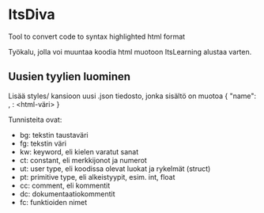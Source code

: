 # ItsDiva
Tool to convert code to syntax highlighted html format

Työkalu, jolla voi muuntaa koodia html muotoon ItsLearning alustaa varten.

## Uusien tyylien luominen
Lisää styles/ kansioon uusi .json tiedosto, jonka sisältö on muotoa
{
	"name": <tyylin nimi>,
	<tunniste>: <html-väri>
}

Tunnisteita ovat:
* bg: tekstin taustaväri
* fg: tekstin väri
* kw: keyword, eli kielen varatut sanat
* ct: constant, eli merkkijonot ja numerot
* ut: user type, eli koodissa olevat luokat ja rykelmät (struct)
* pt: primitive type, eli alkeistyypit, esim. int, float
* cc: comment, eli kommentit
* dc: dokumentaatiokommentit
* fc: funktioiden nimet